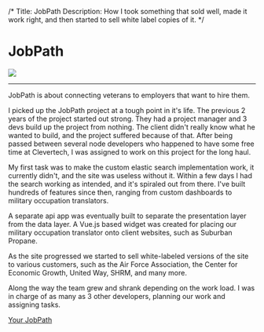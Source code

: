 /*
Title: JobPath
Description: How I took something that sold well, made it work right, and then started to sell white label copies of it.
*/

# JobPath

<div>
	<img class="img-responsive img-rounded" src="/files/jobpath-afa.png" />
</div>

***

JobPath is about connecting veterans to employers that want to hire them.

I picked up the JobPath project at a tough point in it's life. The previous 2 years of the project started out strong. They had a project manager and 3 devs build up the project from nothing. The client didn't really know what he wanted to build, and the project suffered because of that. After being passed between several node developers who happened to have some free time at Clevertech, I was assigned to work on this project for the long haul.

My first task was to make the custom elastic search implementation work, it currently didn't, and the site was useless without it. Within a few days I had the search working as intended, and it's spiraled out from there. I've built hundreds of features since then, ranging from custom dashboards to military occupation translators.

A separate api app was eventually built to separate the presentation layer from the data layer. A Vue.js based widget was created for placing our military occupation translator onto client websites, such as Suburban Propane.

As the site progressed we started to sell white-labeled versions of the site to various customers, such as the Air Force Association, the Center for Economic Growth, United Way, SHRM, and many more.

Along the way the team grew and shrank depending on the work load. I was in charge of as many as 3 other developers, planning our work and assigning tasks.

<a href="https://yourjobpath.com" rel="nofollow">Your JobPath</a>
